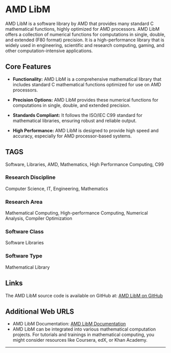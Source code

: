 # AMD LibM

AMD LibM is a software library by AMD that provides many standard C mathematical functions, highly optimized for AMD processors. AMD LibM offers a collection of numerical functions for computations in single, double, and extended (F80 format) precision. It is a high-performance library that is widely used in engineering, scientific and research computing, gaming, and other computation-intensive applications.

## Core Features

- **Functionality:** AMD LibM is a comprehensive mathematical library that includes standard C mathematical functions optimized for use on AMD processors.

- **Precision Options:** AMD LibM provides these numerical functions for computations in single, double, and extended precision.

- **Standards Compliant:** It follows the ISO/IEC C99 standard for mathematical libraries, ensuring robust and reliable output.

- **High Performance:** AMD LibM is designed to provide high speed and accuracy, especially for AMD processor-based systems.

## TAGS

Software, Libraries, AMD, Mathematics, High Performance Computing, C99

### Research Discipline

Computer Science, IT, Engineering, Mathematics

### Research Area

Mathematical Computing, High-performance Computing, Numerical Analysis, Compiler Optimization

### Software Class

Software Libraries

### Software Type

Mathematical Library

## Links

The AMD LibM source code is available on GitHub at:
[AMD LibM on GitHub](https://github.com/amd/aocl-libm-ose)

## Additional Web URLS

- AMD LibM Documentation: [AMD LibM Documentation](https://github.com/amd/aocl-libm-ose/blob/master/README.md)
- AMD LibM can be integrated into various mathematical computation projects. For tutorials and trainings in mathematical computing, you might consider resources like Coursera, edX, or Khan Academy.
--------------------------------------
